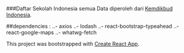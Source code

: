 ###Daftar Sekolah Indonesia
semua Data diperoleh dari [Kemdikbud Indonesia](http://jendela.data.kemdikbud.go.id/jendela/).

##dependencies :
..- axios
..- lodash
..- react-bootstrap-typeahead
..- react-google-maps
..- whatwg-fetch


This project was bootstrapped with [Create React App](https://github.com/facebookincubator/create-react-app).